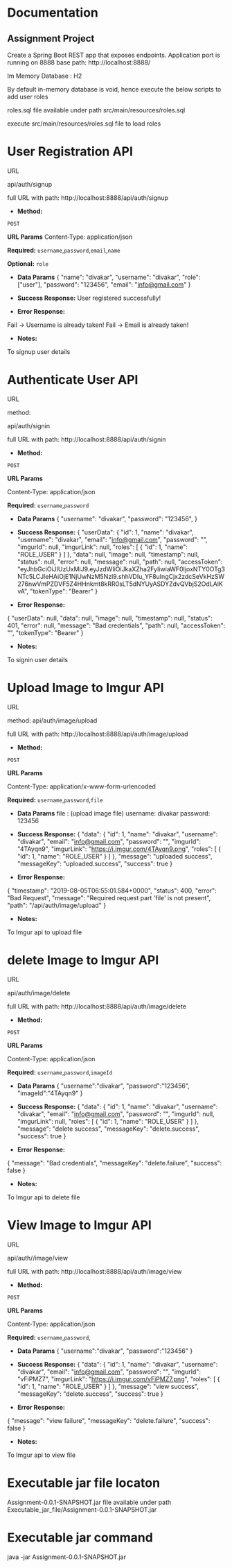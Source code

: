 # Documentation
Assignment Project
----
Create a Spring Boot REST app that exposes endpoints.
Application port is running on 8888
base path: http://localhost:8888/

Im Memory Database : H2

By default in-memory database is void, hence execute the below scripts to add user roles

roles.sql file available under path  src/main/resources/roles.sql

 execute  src/main/resources/roles.sql file to load roles

User Registration API
=====================
URL

api/auth/signup

full URL with path: http://localhost:8888/api/auth/signup

* **Method:**
 
`POST` 
  
**URL Params**
 Content-Type: application/json
 
  **Required:**
 `username`,`password`,`email`,`name`
 
   **Optional:**
   `role`

* **Data Params**
{
  "name": "divakar",
  "username": "divakar",
  "role": ["user"],
  "password": "123456",
  "email": "info@gmail.com"
 }
 
* **Success Response:**
User registered successfully!


* **Error Response:**

Fail -> Username is already taken!
Fail -> Email is already taken!

* **Notes:**

To signup user details

Authenticate User API
=====================

URL

method:

api/auth/signin

full URL with path: http://localhost:8888/api/auth/signin

* **Method:**
 
`POST` 
  
**URL Params**

  Content-Type: application/json
  
  **Required:**
 `username`,`password`
 

* **Data Params**
{
  "username": "divakar",
  "password": "123456",
 }
 
* **Success Response:**
{
    "userData": {
        "id": 1,
        "name": "divakar",
        "username": "divakar",
        "email": "info@gmail.com",
        "password": "",
        "imgurId": null,
        "imgurLink": null,
        "roles": [
            {
                "id": 1,
                "name": "ROLE_USER"
            }
        ]
    },
    "data": null,
    "image": null,
    "timestamp": null,
    "status": null,
    "error": null,
    "message": null,
    "path": null,
    "accessToken": "eyJhbGciOiJIUzUxMiJ9.eyJzdWIiOiJkaXZha2FyIiwiaWF0IjoxNTY0OTg3NTc5LCJleHAiOjE1NjUwNzM5Nzl9.shhVDIu_YF8uIngCjx2zdcSeVkHzSW276nwVmPZDVF5Z4HHnkmt8kRR0sLT5dNYUyASDYZdvQVbjS2OdLAlKvA",
    "tokenType": "Bearer"
}


* **Error Response:**

{
    "userData": null,
    "data": null,
    "image": null,
    "timestamp": null,
    "status": 401,
    "error": null,
    "message": "Bad credentials",
    "path": null,
    "accessToken": "",
    "tokenType": "Bearer"
}

* **Notes:**

To signin user details

Upload Image to Imgur API
=========================

URL

method:
api/auth/image/upload

full URL with path: http://localhost:8888/api/auth/image/upload

* **Method:**
 
`POST` 
  
**URL Params**

 Content-Type: application/x-www-form-urlencoded

  **Required:**
 `username`,`password`,`file`
 

* **Data Params**
file : (upload image file)
username: divakar
password: 123456

* **Success Response:**
{
    "data": {
        "id": 1,
        "name": "divakar",
        "username": "divakar",
        "email": "info@gmail.com",
        "password": "",
        "imgurId": "4TAyqn9",
        "imgurLink": "https://i.imgur.com/4TAyqn9.png",
        "roles": [
            {
                "id": 1,
                "name": "ROLE_USER"
            }
        ]
    },
    "message": "uploaded success",
    "messageKey": "uploaded.success",
    "success": true
}


* **Error Response:**

{
    "timestamp": "2019-08-05T06:55:01.584+0000",
    "status": 400,
    "error": "Bad Request",
    "message": "Required request part 'file' is not present",
    "path": "/api/auth/image/upload"
}

* **Notes:**

To Imgur api to upload file

delete Image to Imgur API
=========================

URL

api/auth/image/delete

full URL with path: http://localhost:8888/api/auth/image/delete

* **Method:**
 
`POST` 
  
**URL Params**

 Content-Type: application/json

  **Required:**
 `username`,`password`,`imageId`
 

* **Data Params**
{
		"username":"divakar",
	"password":"123456",
	"imageId":"4TAyqn9"
}

* **Success Response:**
{
    "data": {
        "id": 1,
        "name": "divakar",
        "username": "divakar",
        "email": "info@gmail.com",
        "password": "",
        "imgurId": null,
        "imgurLink": null,
        "roles": [
            {
                "id": 1,
                "name": "ROLE_USER"
            }
        ]
    },
    "message": "delete success",
    "messageKey": "delete.success",
    "success": true
}


* **Error Response:**

{
    "message": "Bad credentials",
    "messageKey": "delete.failure",
    "success": false
}

* **Notes:**

To Imgur api to delete file

View Image to Imgur API
=======================

URL

api/auth//image/view

full URL with path: http://localhost:8888/api/auth/image/view

* **Method:**
 
`POST` 
  
**URL Params**

 Content-Type: application/json

  **Required:**
 `username`,`password`,
 

* **Data Params**
{
		"username":"divakar",
	"password":"123456"
}

* **Success Response:**
{
    "data": {
        "id": 1,
        "name": "divakar",
        "username": "divakar",
        "email": "info@gmail.com",
        "password": "",
        "imgurId": "vFiPMZ7",
        "imgurLink": "https://i.imgur.com/vFiPMZ7.png",
        "roles": [
            {
                "id": 1,
                "name": "ROLE_USER"
            }
        ]
    },
    "message": "view success",
    "messageKey": "delete.success",
    "success": true
}


* **Error Response:**

{
    "message": "view failure",
    "messageKey": "delete.failure",
    "success": false
}

* **Notes:**

To Imgur api to view file

Executable jar file locaton
===========================

Assignment-0.0.1-SNAPSHOT.jar file available under path  Executable_jar_file/Assignment-0.0.1-SNAPSHOT.jar

Executable jar command 
======================
java -jar Assignment-0.0.1-SNAPSHOT.jar

